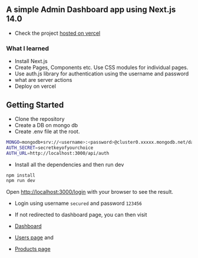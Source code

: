 ## A simple Admin Dashboard app using Next.js 14.0

- Check the project [hosted on vercel](https://nextjs-admin-red.vercel.app/dashboard)

### What I learned
- Install Next.js
- Create Pages, Components etc. Use CSS modules for individual pages.
- Use auth.js library for authentication using the username and password
- what are server actions
- Deploy on vercel

## Getting Started

- Clone the repository
- Create a DB on mongo db
- Create .env file at the root.

```bash
MONGO=mongodb+srv://<username>:<password>@cluster0.xxxxx.mongodb.net/dashboard?retryWrites=true&w=majority
AUTH_SECRET=secretkeyofyourchoice
AUTH_URL=http://localhost:3000/api/auth
```

- Install all the dependencies and then run dev
```bash
npm install
npm run dev
```


Open [http://localhost:3000/login](http://localhost:3000/login) with your browser to see the result.
- Login using username `secured` and password `123456`

- If not redirected to dashboard page, you can then visit
- [Dashboard](http://localhost:3000/dashboard)
- [Users page](http://localhost:3000/dashboard/users) and 
- [Products page](http://localhost:3000/dashboard/products)

